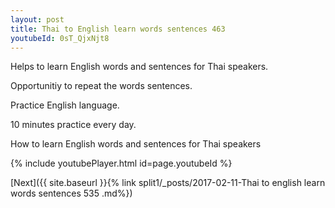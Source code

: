 ```yaml
---
layout: post
title: Thai to English learn words sentences 463 
youtubeId: 0sT_QjxNjt8
---
```

 
 
Helps to learn English words and sentences for Thai speakers.

Opportunitiy to repeat the words sentences. 

Practice English language. 
 
10 minutes practice every day. 
 
How to learn English words and sentences for Thai speakers 
 
{% include youtubePlayer.html id=page.youtubeId %}
 
 
[Next]({{ site.baseurl }}{% link  split1/_posts/2017-02-11-Thai to english learn words sentences 535 .md%})
 
